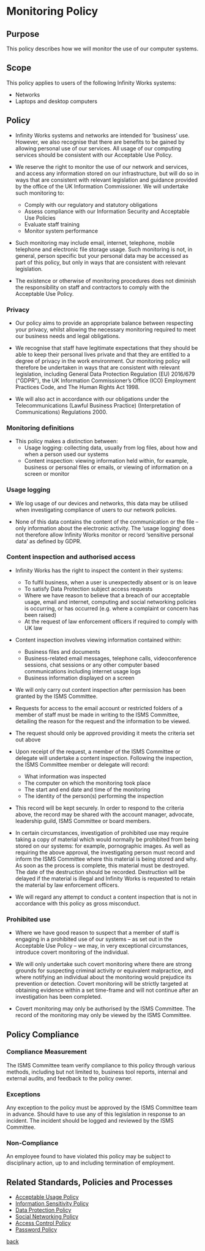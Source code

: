 # Monitoring Policy

## Purpose

This policy describes how we will monitor the use of our computer systems.

## Scope

This policy applies to users of the following Infinity Works systems:

 - Networks
 - Laptops and desktop computers

## Policy

- Infinity Works systems and networks are intended for ‘business’ use. However, we also recognise that there are benefits to be gained by allowing  personal use of our services. All usage of our computing services should be consistent with our Acceptable Use Policy.

- We reserve the right to monitor the use of our network and services, and access any information stored on our infrastructure, but will do so in ways that are consistent with relevant legislation and guidance provided by the office of the UK Information Commissioner. We will undertake such monitoring to:

  - Comply with our regulatory and statutory obligations
  - Assess compliance with our Information Security and Acceptable Use Policies
  - Evaluate staff training
  - Monitor system performance

- Such monitoring may include email, internet, telephone, mobile telephone and electronic file storage usage. Such monitoring is not, in general, person specific but your personal data may be accessed as part of this policy, but only in ways that are consistent with relevant legislation.

- The existence or otherwise of monitoring procedures does not diminish the responsibility on staff and contractors to comply with the Acceptable Use Policy.

### Privacy

- Our policy aims to provide an appropriate balance between respecting your privacy, whilst allowing the necessary monitoring required to meet our business needs and legal obligations.

- We recognise that staff have legitimate expectations that they should be able to keep their personal lives private and that they are entitled to a degree of privacy in the work environment. Our monitoring policy will therefore be undertaken in ways that are consistent with relevant legislation, including General Data Protection Regulation (EU) 2016/679 ("GDPR"), the UK Information Commissioner’s Office (ICO) Employment Practices Code, and The Human Rights Act 1998.

- We will also act in accordance with our obligations under the Telecommunications (Lawful Business Practice) (Interpretation of Communications) Regulations 2000.

### Monitoring definitions

- This policy makes a distinction between:
  - Usage logging: collecting data, usually from log files, about how and when a person used our systems
  - Content inspection: viewing information held within, for example, business or personal files or emails, or viewing of information on a screen or monitor

### Usage logging

- We log usage of our devices and networks, this data may be utilised when investigating compliance of users to our network policies.

- None of this data contains the content of the communication or the file – only information about the electronic activity. The ‘usage logging’ does not therefore allow Infinity Works monitor or record ‘sensitive personal data’ as defined by GDPR.

### Content inspection and authorised access

- Infinity Works has the right to inspect the content in their systems:
  - To fulfil business, when a user is unexpectedly absent or is on leave
  - To satisfy Data Protection subject access requests
  - Where we have reason to believe that a breach of our acceptable usage, email and internet, computing and social networking policies is occurring, or has occurred (e.g. where a complaint or concern has been raised)
  - At the request of law enforcement officers if required to comply with UK law

- Content inspection involves viewing information contained within:
  - Business files and documents
  - Business-related email messages, telephone calls, videoconference sessions, chat sessions or any other computer based communications including internet usage logs
  - Business information displayed on a screen

- We will only carry out content inspection after permission has been granted by the ISMS Committee.

- Requests for access to the email account or restricted folders of a member of staff must be made in writing to the ISMS Committee, detailing the reason for the request and the information to be viewed. 

- The request should only be approved providing it meets the criteria set out above

- Upon receipt of the request, a member of the ISMS Committee or delegate will undertake a content inspection. Following the inspection, the ISMS Committee member or delegate will record:
  - What information was inspected
  - The computer on which the monitoring took place
  - The start and end date and time of the monitoring
  - The identity of the person(s) performing the inspection

- This record will be kept securely. In order to respond to the criteria above, the record may be shared with the account manager, advocate, leadership guild, ISMS Committee or board members.

- In certain circumstances, investigation of prohibited use may require taking a copy of material which would normally be prohibited from being stored on our systems: for example, pornographic images. As well as requiring the above approval, the investigating person must record and inform the ISMS Committee where this material is being stored and why. As soon as the process is complete, this material must be destroyed. The date of the destruction should be recorded. Destruction will be delayed if the material is illegal and Infinity Works is requested to retain the material by law enforcement officers.

- We will regard any attempt to conduct a content inspection that is not in accordance with this policy as gross misconduct. 

### Prohibited use

- Where we have good reason to suspect that a member of staff is engaging in a prohibited use of our systems – as set out in the Acceptable Use Policy – we may, in very exceptional circumstances, introduce covert monitoring of the individual.

- We will only undertake such covert monitoring where there are strong grounds for suspecting criminal activity or equivalent malpractice, and where notifying an individual about the monitoring would prejudice its prevention or detection. Covert monitoring will be strictly targeted at obtaining evidence within a set time-frame and will not continue after an investigation has been completed.

- Covert monitoring may only be authorised by the ISMS Committee. The record of the monitoring may only be viewed by the ISMS Committee. 

## Policy Compliance

### Compliance Measurement

The ISMS Committee team  verify compliance to this policy through various methods, including but not limited to, business tool reports, internal and external audits, and feedback to the policy owner.

### Exceptions

Any exception to the policy must be approved by the ISMS Committee team in advance.  Should have to use any of this legislation in response to an incident. The incident should be logged and reviewed by the ISMS Committee.

### Non-Compliance

An employee found to have violated this policy may be subject to disciplinary action, up to and including termination of employment.

## Related Standards, Policies and Processes

- [Acceptable Usage Policy](../acceptableusage/readme.md)
- [Information Sensitivity Policy](../informationsensitivity/readme.md)
- [Data Protection Policy](../../ISO-9001/DataProtectionPolicy/readme.md)
- [Social Networking Policy](../socialnetworking/readme.md)
- [Access Control Policy](../accesscontrol/readme.md)
- [Password Policy](../password/readme.md)

[back](../README.md#a-z-policies)
